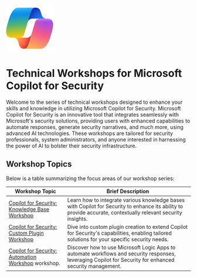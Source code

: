 ![Copilot for Security Overview](https://github.com/Azure/Copilot-For-Security/blob/main/Images/ic_fluent_copilot_64_64%402x.png)

# Technical Workshops for Microsoft Copilot for Security

Welcome to the series of technical workshops designed to enhance your skills and knowledge in utilizing Microsoft Copilot for Security. Microsoft Copilot for Security is an innovative tool that integrates seamlessly with Microsoft's security solutions, providing users with enhanced capabilities to automate responses, generate security narratives, and much more, using advanced AI technologies. These workshops are tailored for security professionals, system administrators, and anyone interested in harnessing the power of AI to bolster their security infrastructure.

## Workshop Topics

Below is a table summarizing the focus areas of our workshop series:

| Workshop Topic                                      | Brief Description                                                                                                                                 |
|-----------------------------------------------------|---------------------------------------------------------------------------------------------------------------------------------------------------|
|[Copilot for Security: Knowledge Base Workshop](https://github.com/Azure/Copilot-For-Security/tree/main/Technical%20Workshops/Knowledge%20base%20Workshop)| Learn how to integrate various knowledge bases with Copilot for Security to enhance its ability to provide accurate, contextually relevant security insights. |
| [Copilot for Security: Custom Plugin Workshop](https://github.com/Azure/Copilot-For-Security/tree/main/Technical%20Workshops/Custom%20Plugin%20Workshop)| Dive into custom plugin creation to extend Copilot for Security's capabilities, enabling tailored solutions for your specific security needs.      |
|[Copilot for Security: Automation Workshop](https://github.com/Azure/Copilot-For-Security/tree/main/Technical%20Workshops/Automation%20Workshop) workshop.| Discover how to use Microsoft Logic Apps to automate workflows and security responses, leveraging Copilot for Security for enhanced security management. |

